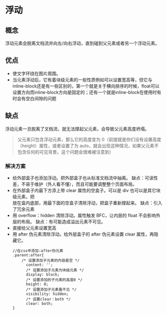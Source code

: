 # 浮动

## 概念

浮动元素会脱离文档流并向左/向右浮动，直到碰到父元素或者另一个浮动元素。
## 优点
- 使文字环绕在图片周围。
- 当元素浮动后，它有着块级元素的一些性质例如可以设置宽高等，但它与inline-block还是有一些区别的，第一个就是关于横向排序的时候，float可以设置方向而inline-block方向是固定的；还有一个就是inline-block在使用时有时会有空白间隙的问题
## 缺点

浮动元素一旦脱离了文档流，就无法撑起父元素，会导致父元素高度坍塌。

> 父元素只包含浮动元素，那么它的高度变为 0（前提就是你们没有设置高度（height）属性，或者设置了为 auto，就会出现这种情况，如果父元素不包含任何的可见背景，这个问题会很难被注意到）

### 解决方案

- 给外部盒子也添加浮动。把外部盒子也从标准文档流中抽离。
  缺点：可读性差，不易于维护（外人看不懂），而且可能要调整整个页面布局。
- 在外部盒子内最下方添上带 clear 属性的空盒子。可以是 div 也可以是其它块级元素，把 <div style="clear:both;"></div>放在盒内底部，用最下面的空盒子清除浮动，把盒子重新撑起来。
  缺点：引入了冗余元素
- 用 overflow：hidden 清除浮动。属性触发 BFC，让内层的 float 不会影响外层的布局。
  缺点：有可能造成溢出元素不可见。
- 直接给父元素设置宽高
- 用 after 伪元素清除浮动。给外层盒子的 after 伪元素设置 clear 属性，再隐藏它。
  ```
  //在css中添加:after伪元素
  .parent:after{
      /* 设置添加子元素的内容是空 */
        content: '';  
        /* 设置添加子元素为块级元素 */
        display: block;
        /* 设置添加的子元素的高度0 */
        height: 0;
        /* 设置添加子元素看不见 */
        visibility: hidden;
        /* 设置clear：both */
        clear: both;
  }
  ```
